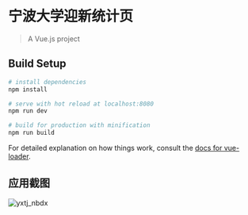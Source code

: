# 宁波大学迎新统计页

> A Vue.js project

## Build Setup

``` bash
# install dependencies
npm install

# serve with hot reload at localhost:8080
npm run dev

# build for production with minification
npm run build
```

For detailed explanation on how things work, consult the [docs for vue-loader](http://vuejs.github.io/vue-loader).

## 应用截图
![yxtj_nbdx](http://oqjufy0g9.bkt.clouddn.com/yxtj_nbdx.png)


